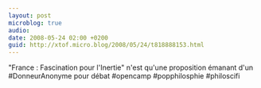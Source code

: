 ```yaml
---
layout: post
microblog: true
audio: 
date: 2008-05-24 02:00 +0200
guid: http://xtof.micro.blog/2008/05/24/t818888153.html
---
```

"France : Fascination pour l'Inertie" n'est qu'une proposition émanant d'un #DonneurAnonyme pour débat #opencamp #popphilosphie #philoscifi
